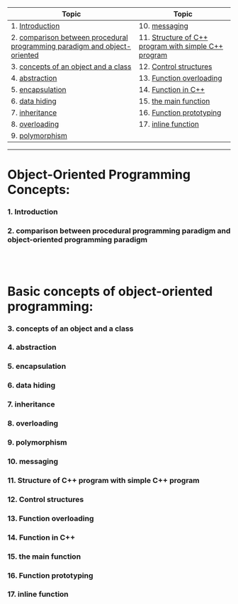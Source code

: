 | Topic                                                                           | Topic                                                       |
| ------------------------------------------------------------------------------- | ----------------------------------------------------------- |
| 1. [Introduction ](#1)                                                          | 10. [messaging ](#10)                                       |
| 2. [comparison between procedural programming paradigm and object-oriented](#2) | 11. [Structure of C++ program with simple C++ program](#11) |
| 3. [concepts of an object and a class ](#3)                                     | 12. [Control structures ](#12)                              |
| 4. [abstraction ](#4)                                                           | 13. [Function overloading ](#13)                            |
| 5. [encapsulation ](#5)                                                         | 14. [Function in C++ ](#14)                                 |
| 6. [data hiding ](#6)                                                           | 15. [the main function ](#15)                               |
| 7. [inheritance ](#7)                                                           | 16. [Function prototyping ](#16)                            |
| 8. [overloading ](#8)                                                           | 17. [inline function ](#17)                                 |
| 9. [polymorphism](#9)                                                           |

---

# Object-Oriented Programming Concepts:

### 1. Introduction<a id="1"></a>

### 2. comparison between procedural programming paradigm and object-oriented programming paradigm<a id="2"></a>

<br>
<br>

# Basic concepts of object-oriented programming:

### 3. concepts of an object and a class<a id="3"></a>

### 4. abstraction<a id="4"></a>

### 5. encapsulation<a id="5"></a>

### 6. data hiding<a id="6"></a>

### 7. inheritance<a id="7"></a>

### 8. overloading<a id="8"></a>

### 9. polymorphism<a id="9"></a>

### 10. messaging<a id="10"></a>

### 11. Structure of C++ program with simple C++ program<a id="11"></a>

### 12. Control structures<a id="12"></a>

### 13. Function overloading<a id="13"></a>

### 14. Function in C++<a id="14"></a>

### 15. the main function<a id="15"></a>

### 16. Function prototyping<a id="16"></a>

### 17. inline function<a id="17"></a>

